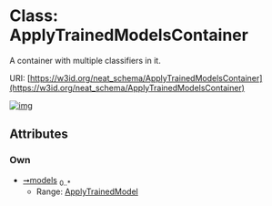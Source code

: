 
# Class: ApplyTrainedModelsContainer


A container with multiple classifiers in it.

URI: [https://w3id.org/neat_schema/ApplyTrainedModelsContainer](https://w3id.org/neat_schema/ApplyTrainedModelsContainer)


[![img](https://yuml.me/diagram/nofunky;dir:TB/class/[ApplyTrainedModel]<models%200..*-++[ApplyTrainedModelsContainer],[ApplyTrainedModel])](https://yuml.me/diagram/nofunky;dir:TB/class/[ApplyTrainedModel]<models%200..*-++[ApplyTrainedModelsContainer],[ApplyTrainedModel])

## Attributes


### Own

 * [➞models](applyTrainedModelsContainer__models.md)  <sub>0..\*</sub>
     * Range: [ApplyTrainedModel](ApplyTrainedModel.md)
